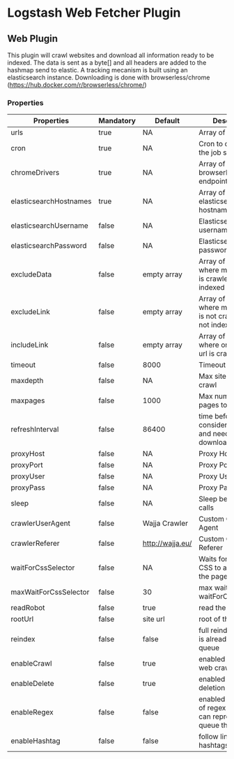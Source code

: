 # Logstash Web Fetcher Plugin


## Web Plugin

This plugin will crawl websites and download all information ready to be indexed. 
The data is sent as a byte[] and all headers are added to the hashmap send to elastic. 
A tracking mecanism is built using an elasticsearch instance. 
Downloading is done with browserless/chrome (https://hub.docker.com/r/browserless/chrome/)

### Properties

| Properties  | Mandatory | Default | Description |
| ------------- | ------------- | ------------- | ------------- |
| urls  | true  | NA  | Array of urls |
| cron  | true  | NA  | Cron to define when the job starts |
| chromeDrivers  | true  | NA  | Array of browserless/chrome endpoints |
| elasticsearchHostnames  | true  | NA  | Array of elasticsearch hostnames |
| elasticsearchUsername  | false  | NA  | Elasticsearch username |
| elasticsearchPassword  | false  | NA  | Elasticsearch password |
| excludeData  | false  | empty array  | Array of regexes where matched url is crawled but not indexed |
| excludeLink  | false  | empty array  | Array of regexes where matched url is not crawled and not indexed |
| includeLink  | false  | empty array  | Array of regexes where only matched url is crawled |
| timeout  | false  | 8000  | Timeout or url |
| maxdepth  | false  | NA  | Max site depth to crawl |
| maxpages  | false  | 1000  | Max number of pages to crawl |
| refreshInterval  | false  | 86400  | time before crawler considers data old and needs re-downloading |
| proxyHost  | false  | NA  | Proxy Host |
| proxyPort  | false  | NA  | Proxy Port |
| proxyUser  | false  | NA  | Proxy User |
| proxyPass  | false  | NA  | Proxy Pass |
| sleep  | false  | NA  | Sleep between url calls |
| crawlerUserAgent  | false  | Wajja Crawler  | Custom Crawler Agent |
| crawlerReferer  | false  | http://wajja.eu/  | Custom Crawler Referer |
| waitForCssSelector  | false  | NA  | Waits for a certain CSS to appear on the page |
| maxWaitForCssSelector  | false  | 30  | max wait for waitForCssSelector | 
| readRobot  | false  | true  | read the sites robot | 
| rootUrl  | false  | site url  | root of the website | 
| reindex  | false  | false  | full reindex of what is already in the queue | 
| enableCrawl  | false  | true  | enabled or disable web crawler |  
| enableDelete  | false  | true  | enabled or disable deletion of content |     
| enableRegex  | false  | false  | enabled or disable of regex rerun (you can reprocess the queue this way) |  
| enableHashtag  | false  | false  | follow links with hashtags |      
